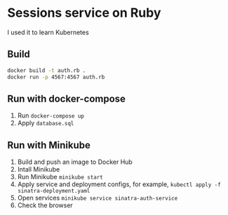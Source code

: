 # Sessions service on Ruby

I used it to learn Kubernetes

## Build

```bash
docker build -t auth.rb .
docker run -p 4567:4567 auth.rb
```

## Run with docker-compose

1. Run `docker-compose up`
2. Apply `database.sql`

## Run with Minikube

1. Build and push an image to Docker Hub
2. Intall Minikube
3. Run Minikube `minikube start`
4. Apply service and deployment configs, for example, `kubectl apply -f sinatra-deployment.yaml`
5. Open services `minikube service sinatra-auth-service`
6. Check the browser
